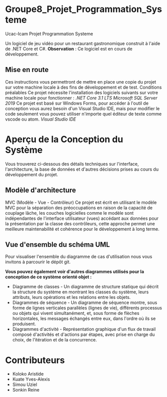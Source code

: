 # Groupe8_Projet_Programmation_Systeme
Ucac-Icam Projet Programmation Systeme

Un logiciel de jeu vidéo pour un restaurant gastronomique construit à l'aide de .NET Core et C#. 
**Observation** : Ce logiciel est en cours de développement.

## Mise en route
Ces instructions vous permettront de mettre en place une copie du projet sur votre machine locale à des fins de développement et de test.
Conditions préalables
Ce projet nécessite l'installation des logiciels suivants sur votre machine locale pour fonctionner :
*.NET Core 3.1 LTS*
*Microsoft SQL Server 2019*
Ce projet est basé sur Windows Forms, pour accéder à l'outil de conception vous aurez besoin d'un Visual Studio IDE, mais pour modifier le code seulement vous pouvez utiliser n'importe quel éditeur de texte comme vscode ou atom.
*Visual Studio IDE*

# Aperçu de la Conception du Système
Vous trouverez ci-dessous des détails techniques sur l'interface, l'architecture, la base de données et d'autres décisions prises au cours du développement du projet.

## Modèle d'architecture
MVC (Modèle - Vue - Contrôleur)
Ce projet est écrit en utilisant le modèle MVC pour la séparation des préoccupations en raison de la capacité de couplage lâche, les couches logicielles comme le modèle sont indépendantes de l'interface utilisateur (vues) accédant aux données pour la présentation par la classe des contrôleurs, cette approche permet une meilleure maintenabilité et cohérence pour le développement à long terme.

## Vue d'ensemble du schéma UML
Pour visualiser l'ensemble du diagramme de cas d'utilisation nous vous invitons à parcourir le dépôt git.

**Vous pouvez également voir d'autres diagrammes utilisés pour la conception de ce système orienté objet :**

* Diagramme de classes - Un diagramme de structure statique qui décrit la structure du système en montrant les classes du système, leurs attributs, leurs opérations et les relations entre les objets.
* Diagrammes de séquence - Un diagramme de séquence montre, sous forme de lignes verticales parallèles (lignes de vie), différents processus ou objets qui vivent simultanément, et, sous forme de flèches horizontales, les messages échangés entre eux, dans l'ordre où ils se produisent.
* Diagrammes d'activité - Représentation graphique d'un flux de travail composé d'activités et d'actions par étapes, avec prise en charge du choix, de l'itération et de la concurrence.

# Contributeurs
- Koloko Aristide
- Kuate Yves-Alexis
- Simou Uziel
- Sonkin Reine
